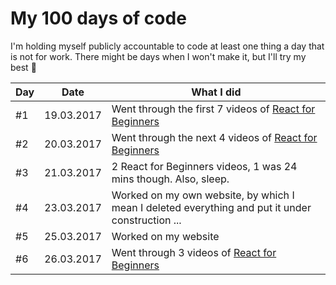 # My 100 days of code

I'm holding myself publicly accountable to code at least one thing a day that is not for work. There might be days
when I won't make it, but I'll try my best 🦄

Day | Date | What I did
--- | --- | ---
#1 | 19.03.2017 | Went through the first 7 videos of [React for Beginners](https://reactforbeginners.com)
#2 | 20.03.2017 | Went through the next 4 videos of [React for Beginners](https://reactforbeginners.com)
#3 | 21.03.2017 | 2 React for Beginners videos, 1 was 24 mins though. Also, sleep.
#4 | 23.03.2017 | Worked on my own website, by which I mean I deleted everything and put it under construction ...
#5 | 25.03.2017 | Worked on my website
#6 | 26.03.2017 | Went through 3 videos of [React for Beginners](https://reactforbeginners.com)

